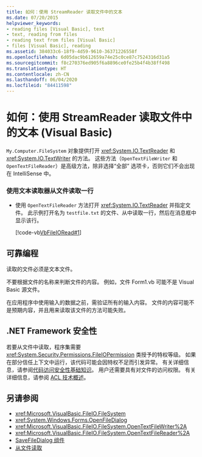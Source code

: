 ```yaml
---
title: 如何：使用 StreamReader 读取文件中的文本
ms.date: 07/20/2015
helpviewer_keywords:
- reading files [Visual Basic], text
- text, reading from files
- reading text from files [Visual Basic]
- files [Visual Basic], reading
ms.assetid: 384033c6-18f9-4d59-9610-36371226558f
ms.openlocfilehash: 6d05dac9b612659a74e25c0ce87c7524316d31a5
ms.sourcegitcommit: f8c270376ed905f6a8896ce0fe25b4f4b38ff498
ms.translationtype: HT
ms.contentlocale: zh-CN
ms.lasthandoff: 06/04/2020
ms.locfileid: "84411598"
---
```

# <a name="how-to-read-text-from-files-with-a-streamreader-visual-basic"></a>如何：使用 StreamReader 读取文件中的文本 (Visual Basic)

`My.Computer.FileSystem` 对象提供打开 <xref:System.IO.TextReader> 和 <xref:System.IO.TextWriter> 的方法。 这些方法（`OpenTextFileWriter` 和 `OpenTextFileReader`）是高级方法，除非选择“全部”  选项卡，否则它们不会出现在 IntelliSense 中。  
  
### <a name="to-read-a-line-from-a-file-with-a-text-reader"></a>使用文本读取器从文件读取一行  
  
- 使用 `OpenTextFileReader` 方法打开 <xref:System.IO.TextReader> 并指定文件。 此示例打开名为 `testfile.txt` 的文件、从中读取一行，然后在消息框中显示该行。  
  
     [!code-vb[VbFileIORead#1](~/samples/snippets/visualbasic/VS_Snippets_VBCSharp/VbFileIORead/VB/Class1.vb#1)]  
  
## <a name="robust-programming"></a>可靠编程  

 读取的文件必须是文本文件。  
  
 不要根据文件的名称来判断文件的内容。 例如，文件 Form1.vb 可能不是 Visual Basic 源文件。  
  
 在应用程序中使用输入的数据之前，需验证所有的输入内容。 文件的内容可能不是预期内容，并且用来读取该文件的方法可能失败。  
  
## <a name="net-framework-security"></a>.NET Framework 安全性  

 若要从文件中读取，程序集需要 <xref:System.Security.Permissions.FileIOPermission> 类授予的特权等级。 如果在部分信任上下文中运行，该代码可能会因特权不足而引发异常。 有关详细信息，请参阅[代码访问安全性基础知识](../../../../framework/misc/code-access-security-basics.md)。 用户还需要具有对文件的访问权限。 有关详细信息，请参阅 [ACL 技术概述](https://docs.microsoft.com/previous-versions/dotnet/netframework-4.0/ms229742(v=vs.100))。  
  
## <a name="see-also"></a>另请参阅

- <xref:Microsoft.VisualBasic.FileIO.FileSystem>
- <xref:System.Windows.Forms.OpenFileDialog>
- <xref:Microsoft.VisualBasic.FileIO.FileSystem.OpenTextFileWriter%2A>
- <xref:Microsoft.VisualBasic.FileIO.FileSystem.OpenTextFileReader%2A>
- [SaveFileDialog 组件](../../../../framework/winforms/controls/savefiledialog-component-windows-forms.md)
- [从文件读取](reading-from-files.md)
